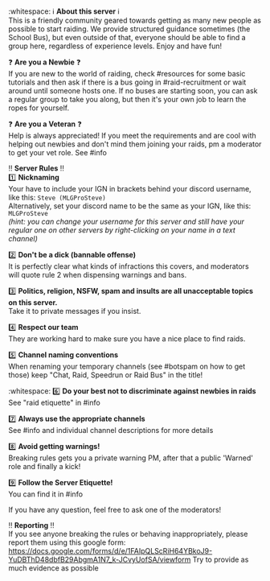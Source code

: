 :whitespace: 
:information_source: **About this server** :information_source:  
This is a friendly community geared towards getting as many new people as possible to start raiding. 
We provide structured guidance sometimes (the School Bus), but even outside of that, everyone should be able to find a group here, regardless of experience levels. 
Enjoy and have fun!

:question: **Are you a Newbie** :question:   
If you are new to the world of raiding, check #resources for some basic tutorials and then ask if there is a bus going in #raid-recruitment or wait around until someone hosts one. 
If no buses are starting soon, you can ask a regular group to take you along, but then it's your own job to learn the ropes for yourself. 

:question: **Are you a Veteran** :question:  
Help is always appreciated! If you meet the requirements and are cool with helping out newbies and don't mind them joining your raids, pm a moderator to get your vet role. See #info 


:bangbang: **Server Rules** :bangbang:  
:one: **Nicknaming**  
Your have to include your IGN in brackets behind your discord username, like this: `Steve (MLGProSteve)`  
Alternatively, set your discord name to be the same as your IGN, like this: `MLGProSteve`  
*(hint: you can change your username for this server and still have your regular one on other servers by right-clicking on your name in a text channel)*

:two: **Don't be a dick (bannable offense)**  
It is perfectly clear what kinds of infractions this covers, and moderators will quote rule 2 when dispensing warnings and bans. 

:three: **Politics, religion, NSFW, spam and insults are all unacceptable topics on this server.**  
Take it to private messages if you insist. 

:four: **Respect our team**  
They are working hard to make sure you have a nice place to find raids.

:five: **Channel naming conventions**  
When renaming your temporary channels (see #botspam on how to get those) keep "Chat, Raid, Speedrun or Raid Bus" in the title!

:whitespace: 
:six: **Do your best not to discriminate against newbies in raids**  
See "raid etiquette" in #info 

:seven: **Always use the appropriate channels**  
See #info and individual channel descriptions for more details

:eight: **Avoid getting warnings!**  
Breaking rules gets you a private warning PM, after that a public 'Warned' role and finally a kick!

:nine: **Follow the Server Etiquette!**  
You can find it in #info 

If you have any question, feel free to ask one of the moderators!


:bangbang: **Reporting** :bangbang:  
If you see anyone breaking the rules or behaving inappropriately, please report them using this google form: https://docs.google.com/forms/d/e/1FAIpQLScRiH64YBkoJ9-YuDBThD48dbfB29AbgmA1N7_k-JCvyUofSA/viewform
Try to provide as much evidence as possible
